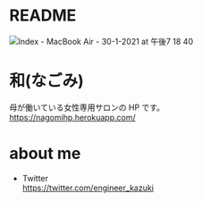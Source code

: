 # README

![Index - MacBook Air - 30-1-2021 at 午後7 18 40](https://user-images.githubusercontent.com/60289223/106353859-ebc3f480-6330-11eb-8f3b-6e95c186a387.jpg)

# 和(なごみ)

母が働いている女性専用サロンの HP です。<br>
https://nagomihp.herokuapp.com/

# about me

- Twitter <br>
  https://twitter.com/engineer_kazuki
